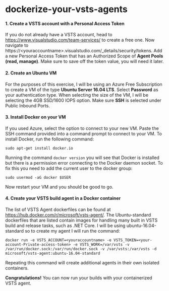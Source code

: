 # dockerize-your-vsts-agents

#### 1. Create a VSTS account with a Personal Access Token
If you do not already have a VSTS account, head to https://www.visualstudio.com/team-services/ to create a free one. Now navigate to https://\<youraccountname\>.visualstudio.com/_details/security/tokens. Add a new Personal Access Token that has an Authorized Scope of **Agent Pools (read, manage)**. Make sure to save off the token value, you will need it later.


#### 2. Create an Ubuntu VM
For the purposes of this exercise, I will be using an Azure Free Subscription to create a VM of the type **Ubuntu Server 16.04 LTS**. Select **Password** as your authentication type. When selecting the size of the VM, I will be selecting the 4GB SSD/1600 IOPS option. Make sure **SSH** is selected under Public Inbound Ports.


#### 3. Install Docker on your VM
If you used Azure, select the option to connect to your new VM. Paste the SSH command provided into a command prompt to connect to your VM. To install Docker, run the following command:

`sudo apt-get install docker.io`

Running the command `docker version` you will see that Docker is installed but there is a permission error connecting to the Docker daemon socket. To fix this you need to add the current user to the docker group:

`sudo usermod -aG docker $USER`

Now restart your VM and you should be good to go.


#### 4. Create your VSTS build agent in a Docker container
The list of VSTS Agent dockerfiles can be found at https://hub.docker.com/r/microsoft/vsts-agent/. The Ubuntu-standard dockerfiles that are listed contain images for handling many built in VSTS build and release tasks, such as .NET Core. I will be using ubuntu-16.04-standard so to create my agent I will run the command: 

`docker run -e VSTS_ACCOUNT=<youraccountname> -e VSTS_TOKEN=<your-account-Private-access-token> -e VSTS_WORK=/var/vsts -v /var/run/docker.sock:/var/run/docker.sock -v /var/vsts:/var/vsts -d microsoft/vsts-agent:ubuntu-16.04-standard`

Repeating this command will create additional agents in their own isolated containers.

**Congratulations!** You can now run your builds with your containerized VSTS agent.
